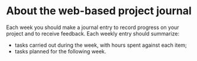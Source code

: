 # About the web-based project journal

Each week you should make a journal entry to record progress on your project and to receive feedback. Each weekly entry should summarize:

- tasks carried out during the week, with hours spent against each item;
- tasks planned for the following week.


